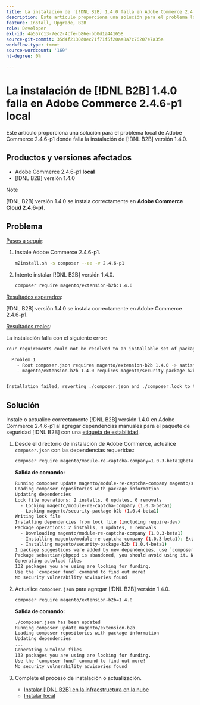 ```yaml
---
title: La instalación de '[!DNL B2B] 1.4.0 falla en Adobe Commerce 2.4.6-p1 local'
description: Este artículo proporciona una solución para el problema local de Adobe Commerce 2.4.6-p1 en el que falla la instalación de la  [!DNL B2B] versión 1.4.0.
feature: Install, Upgrade, B2B
role: Developer
exl-id: 4a557c13-7ec2-4cfe-b86e-bb0d1a441658
source-git-commit: 35d4f2130d0ec71f71f5f20aa8a7c76207e7a35a
workflow-type: tm+mt
source-wordcount: '169'
ht-degree: 0%

---
```


# La instalación de [!DNL B2B] 1.4.0 falla en Adobe Commerce 2.4.6-p1 local

Este artículo proporciona una solución para el problema local de Adobe Commerce 2.4.6-p1 donde falla la instalación de [!DNL B2B] versión 1.4.0.

## Productos y versiones afectados

* Adobe Commerce 2.4.6-p1 **local**
* [!DNL B2B] versión 1.4.0

>[!NOTE]
>
>[!DNL B2B] versión 1.4.0 se instala correctamente en **Adobe Commerce Cloud 2.4.6-p1**.

## Problema

<u>Pasos a seguir</u>:

1. Instale Adobe Commerce 2.4.6-p1.

   ```bash
   m2install.sh -s composer --ee -v 2.4.6-p1
   ```

1. Intente instalar [!DNL B2B] versión 1.4.0.

   ```bash
   composer require magento/extension-b2b:1.4.0
   ```

<u>Resultados esperados</u>:

[!DNL B2B] versión 1.4.0 se instala correctamente en Adobe Commerce 2.4.6-p1.

<u>Resultados reales</u>:

La instalación falla con el siguiente error:

```bash
Your requirements could not be resolved to an installable set of packages.

  Problem 1
    - Root composer.json requires magento/extension-b2b 1.4.0 -> satisfiable by magento/extension-b2b[1.4.0].
    - magento/extension-b2b 1.4.0 requires magento/security-package-b2b 1.0.4-beta1 -> found magento/security-package-b2b[1.0.4-beta1] but it does not match your minimum-stability.


Installation failed, reverting ./composer.json and ./composer.lock to their original content.
```

## Solución

Instale o actualice correctamente [!DNL B2B] versión 1.4.0 en Adobe Commerce 2.4.6-p1 al agregar dependencias manuales para el paquete de seguridad [!DNL B2B] con una [etiqueta de estabilidad](https://getcomposer.org/doc/04-schema.md#package-links).

1. Desde el directorio de instalación de Adobe Commerce, actualice `composer.json` con las dependencias requeridas:

   ```bash
   composer require magento/module-re-captcha-company=1.0.3-beta1@beta magento/security-package-b2b=1.0.4-beta1@beta
   ```

   **Salida de comando:**

   ```bash
   Running composer update magento/module-re-captcha-company magento/security-package-b2b
   Loading composer repositories with package information
   Updating dependencies
   Lock file operations: 2 installs, 0 updates, 0 removals
     - Locking magento/module-re-captcha-company (1.0.3-beta1)
     - Locking magento/security-package-b2b (1.0.4-beta1)
   Writing lock file
   Installing dependencies from lock file (including require-dev)
   Package operations: 2 installs, 0 updates, 0 removals
     - Downloading magento/module-re-captcha-company (1.0.3-beta1)
     - Installing magento/module-re-captcha-company (1.0.3-beta1): Extracting archive
     - Installing magento/security-package-b2b (1.0.4-beta1)
   1 package suggestions were added by new dependencies, use `composer suggest` to see details.
   Package sebastian/phpcpd is abandoned, you should avoid using it. No replacement was suggested.
   Generating autoload files
   132 packages you are using are looking for funding.
   Use the `composer fund` command to find out more!
   No security vulnerability advisories found
   ```

1. Actualice `composer.json` para agregar [!DNL B2B] versión 1.4.0.

   ```bash
   composer require magento/extension-b2b=1.4.0
   ```

   **Salida de comando:**

   ```bash
   ./composer.json has been updated
   Running composer update magento/extension-b2b
   Loading composer repositories with package information
   Updating dependencies
   ...
   Generating autoload files
   132 packages you are using are looking for funding.
   Use the `composer fund` command to find out more!
   No security vulnerability advisories found
   ```

1. Complete el proceso de instalación o actualización.

   * [Instalar [!DNL B2B] en la infraestructura en la nube](https://experienceleague.adobe.com/docs/commerce-cloud-service/user-guide/configure-store/b2b-module.html?lang=es)
   * [Instalar local](https://experienceleague.adobe.com/docs/commerce-admin/b2b/install.html?lang=es)
